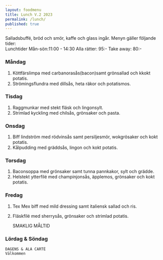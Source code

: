 ```yaml
---
layout: foodmenu
title: Lunch V.2 2023
permalink: /lunch/
published: true
---
```

Salladsbuffé, bröd och smör, kaffe och glass ingår.
Menyn gäller följande tider:  
Lunchtider  Mån-sön:11:00 - 14:30
Alla rätter: 95:- Take away: 80:-
                                
### Måndag
1. Köttfärslimpa med carbanorasås(bacon)samt grönsallad och kkokt potatis.
2. Strömingsflundra med dillsås, heta räkor och potatismos.

### Tisdag
1. Raggmunkar med stekt fläsk och lingonsylt.
2. Strimlad kyckling med chilsås, grönsaker och pasta.

### Onsdag
1. Biff lindström med rödvinsås samt persiljesmör, wokgrösaker och kokt potatis.
2. Kålpudding med gräddsås, lingon och kokt potatis.

### Torsdag
1. Baconsoppa med grönsaker samt tunna pannkakor, sylt och grädde. 
2. Helstekt ytterfilé med champinjonsås, äpplemos, grönsaker och kokt potatis.

### Fredag  
1. Tex Mex biff med mild dressing samt italiensk sallad och ris.
2. Fläskfilé med sherrysås, grönsaker och strimlad potatis.
 

     SMAKLIG MÅLTID
  
  ### Lördag & Söndag 
    DAGENS & ALA CARTÈ
    Välkommen
    
       
    

   
    
   
     
